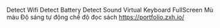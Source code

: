 Detect Wifi
Detect Battery
Detect Sound
Virtual Keyboard FullScreen
Mù màu
Độ sáng tự động
chế độ đọc sách
https://portfolio.zxh.io/